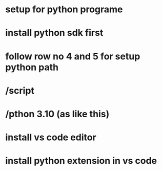# setup for python programe 
# install python sdk first
# follow row no 4 and 5 for setup python path 
# /script
# /pthon 3.10 (as like this)
# install vs code editor
# install python extension in vs code 